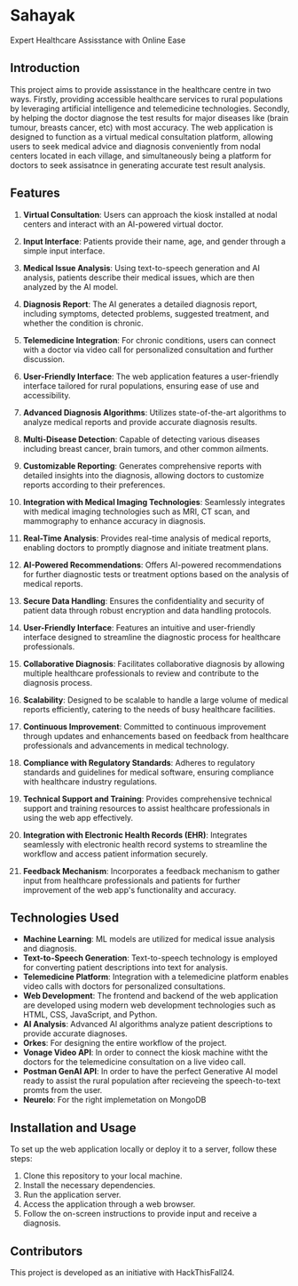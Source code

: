 # Sahayak
Expert Healthcare Assisstance with Online Ease

## Introduction

This project aims to provide assisstance in the healthcare centre in two ways. Firstly, providing accessible healthcare services to rural populations by leveraging artificial intelligence and telemedicine technologies. Secondly, by helping the doctor diagnose the test results for major diseases like (brain tumour, breasts cancer, etc) with most accuracy. The web application is designed to function as a virtual medical consultation platform, allowing users to seek medical advice and diagnosis conveniently from nodal centers located in each village, and simultaneously being a platform for doctors to seek assisatnce in generating accurate test result analysis.

## Features

1. **Virtual Consultation**: Users can approach the kiosk installed at nodal centers and interact with an AI-powered virtual doctor.
2. **Input Interface**: Patients provide their name, age, and gender through a simple input interface.
3. **Medical Issue Analysis**: Using text-to-speech generation and AI analysis, patients describe their medical issues, which are then analyzed by the AI model.
4. **Diagnosis Report**: The AI generates a detailed diagnosis report, including symptoms, detected problems, suggested treatment, and whether the condition is chronic.
5. **Telemedicine Integration**: For chronic conditions, users can connect with a doctor via video call for personalized consultation and further discussion.
6. **User-Friendly Interface**: The web application features a user-friendly interface tailored for rural populations, ensuring ease of use and accessibility.
7. **Advanced Diagnosis Algorithms**: Utilizes state-of-the-art algorithms to analyze medical reports and provide accurate diagnosis results.

2. **Multi-Disease Detection**: Capable of detecting various diseases including breast cancer, brain tumors, and other common ailments.

3. **Customizable Reporting**: Generates comprehensive reports with detailed insights into the diagnosis, allowing doctors to customize reports according to their preferences.

4. **Integration with Medical Imaging Technologies**: Seamlessly integrates with medical imaging technologies such as MRI, CT scan, and mammography to enhance accuracy in diagnosis.

5. **Real-Time Analysis**: Provides real-time analysis of medical reports, enabling doctors to promptly diagnose and initiate treatment plans.

6. **AI-Powered Recommendations**: Offers AI-powered recommendations for further diagnostic tests or treatment options based on the analysis of medical reports.

7. **Secure Data Handling**: Ensures the confidentiality and security of patient data through robust encryption and data handling protocols.

8. **User-Friendly Interface**: Features an intuitive and user-friendly interface designed to streamline the diagnostic process for healthcare professionals.

9. **Collaborative Diagnosis**: Facilitates collaborative diagnosis by allowing multiple healthcare professionals to review and contribute to the diagnosis process.

10. **Scalability**: Designed to be scalable to handle a large volume of medical reports efficiently, catering to the needs of busy healthcare facilities.

11. **Continuous Improvement**: Committed to continuous improvement through updates and enhancements based on feedback from healthcare professionals and advancements in medical technology.

12. **Compliance with Regulatory Standards**: Adheres to regulatory standards and guidelines for medical software, ensuring compliance with healthcare industry regulations.

13. **Technical Support and Training**: Provides comprehensive technical support and training resources to assist healthcare professionals in using the web app effectively.

14. **Integration with Electronic Health Records (EHR)**: Integrates seamlessly with electronic health record systems to streamline the workflow and access patient information securely.

15. **Feedback Mechanism**: Incorporates a feedback mechanism to gather input from healthcare professionals and patients for further improvement of the web app's functionality and accuracy.


## Technologies Used

- **Machine Learning**: ML models are utilized for medical issue analysis and diagnosis.
- **Text-to-Speech Generation**: Text-to-speech technology is employed for converting patient descriptions into text for analysis.
- **Telemedicine Platform**: Integration with a telemedicine platform enables video calls with doctors for personalized consultations.
- **Web Development**: The frontend and backend of the web application are developed using modern web development technologies such as HTML, CSS, JavaScript, and Python.
- **AI Analysis**: Advanced AI algorithms analyze patient descriptions to provide accurate diagnoses.
- **Orkes**: For designing the entire workflow of the project.
- **Vonage Video API**: In order to connect the kiosk machine witht the doctors for the telemedicine consultation on a live video call.
- **Postman GenAI API**: In order to have the perfect Generative AI model ready to assist the rural population after recieveing the speech-to-text promts from the user.
- **Neurelo**: For the right implemetation on MongoDB

## Installation and Usage

To set up the web application locally or deploy it to a server, follow these steps:

1. Clone this repository to your local machine.
2. Install the necessary dependencies.
3. Run the application server.
4. Access the application through a web browser.
5. Follow the on-screen instructions to provide input and receive a diagnosis.

## Contributors

This project is developed as an initiative with HackThisFall24.



